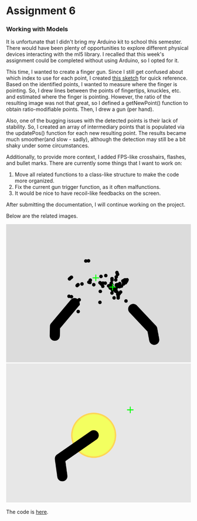 # Assignment 6

### Working with Models
It is unfortunate that I didn't bring my Arduino kit to school this semester. There would have been plenty of opportunities to explore different physical devices interacting with the ml5 library. I recalled that this week's assignment could be completed without using Arduino, so I opted for it.

This time, I wanted to create a finger gun. Since I still get confused about which index to use for each point, I created [this sketch](https://editor.p5js.org/ob2sd/sketches/5p8xYhpXw) for quick reference. Based on the identified points, I wanted to measure where the finger is pointing. So, I drew lines between the points of fingertips, knuckles, etc. and estimated where the finger is pointing. However, the ratio of the resulting image was not that great, so I defined a getNewPoint() function to obtain ratio-modifiable points. Then, I drew a gun (per hand).

Also, one of the bugging issues with the detected points is their lack of stability. So, I created an array of intermediary points that is populated via the updatePos() function for each new resulting point. The results became much smoother(and slow - sadly), although the detection may still be a bit shaky under some circumstances.

Additionally, to provide more context, I added FPS-like crosshairs, flashes, and bullet marks.
There are currently some things that I want to work on:
1. Move all related functions to a class-like structure to make the code more organized.
2. Fix the current gun trigger function, as it often malfunctions.
3. It would be nice to have recoil-like feedbacks on the screen.

After submitting the documentation, I will continue working on the project.

Below are the related images.  

<img src="./0.png" width="600px"/>
<img src="./1.png" width="600px"/>

The code is [here](https://editor.p5js.org/ob2sd/sketches/zRwrnbjKK).

